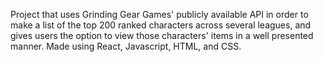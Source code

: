 Project that uses Grinding Gear Games' publicly available API in order to make a list of the top 200 ranked characters across several leagues, and gives users the option to view those characters' items in a well presented manner. Made using React, Javascript, HTML, and CSS.

